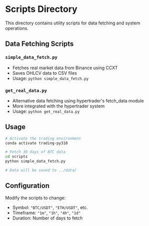 # Scripts Directory

This directory contains utility scripts for data fetching and system operations.

## Data Fetching Scripts

### `simple_data_fetch.py`
- Fetches real market data from Binance using CCXT
- Saves OHLCV data to CSV files
- Usage: `python simple_data_fetch.py`

### `get_real_data.py` 
- Alternative data fetching using hypertrader's fetch_data module
- More integrated with the hypertrader system
- Usage: `python get_real_data.py`

## Usage

```bash
# Activate the trading environment
conda activate trading-py310

# Fetch 30 days of BTC data
cd scripts
python simple_data_fetch.py

# Data will be saved to ../data/
```

## Configuration

Modify the scripts to change:
- Symbol: `"BTC/USDT"`, `"ETH/USDT"`, etc.
- Timeframe: `"1m"`, `"1h"`, `"4h"`, `"1d"`
- Duration: Number of days to fetch